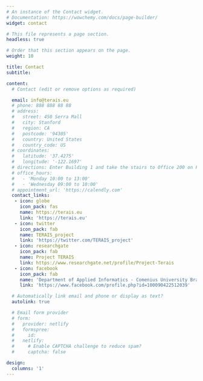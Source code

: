 ```yaml
---
# An instance of the Contact widget.
# Documentation: https://wowchemy.com/docs/page-builder/
widget: contact

# This file represents a page section.
headless: true

# Order that this section appears on the page.
weight: 10

title: Contact
subtitle:

content:
  # Contact (edit or remove options as required)

  email: info@terais.eu
  # phone: 888 888 88 88
  # address:
  #   street: 450 Serra Mall
  #   city: Stanford
  #   region: CA
  #   postcode: '94305'
  #   country: United States
  #   country_code: US
  # coordinates:
  #   latitude: '37.4275'
  #   longitude: '-122.1697'
  # directions: Enter Building 1 and take the stairs to Office 200 on Floor 2
  # office_hours:
  #   - 'Monday 10:00 to 13:00'
  #   - 'Wednesday 09:00 to 10:00'
  # appointment_url: 'https://calendly.com'
  contact_links:
   - icon: globe
     icon_pack: fas
     name: https://terais.eu
     link: 'https://terais.eu'
   - icon: twitter
     icon_pack: fab
     name: TERAIS_project
     link: 'https://twitter.com/TERAIS_project'
   - icon: researchgate
     icon_pack: fab
     name: Project TERAIS
     link: https://www.researchgate.net/profile/Project-Terais
   - icon: facebook
     icon_pack: fab
     name: 'Department of Applied Informatics - Comenius University Bratislava'
     link: 'https://www.facebook.com/profile.php?id=100090422512039'

  # Automatically link email and phone or display as text?
  autolink: true

  # Email form provider
  # form:
  #   provider: netlify
  #   formspree:
  #     id:
  #   netlify:
  #     # Enable CAPTCHA challenge to reduce spam?
  #     captcha: false

design:
  columns: '1'
---
```

